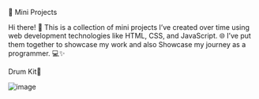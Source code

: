 🚀 Mini Projects


Hi there! 👋
This is a collection of mini projects I’ve created over time using web development technologies like HTML, CSS, and JavaScript. 🌐 I’ve put them together to showcase my work and also Showcase my journey as a programmer. 💻✨

 Drum Kit🥁
 
![image](https://github.com/user-attachments/assets/49682487-b8ee-4af0-86f5-974189edb107)
